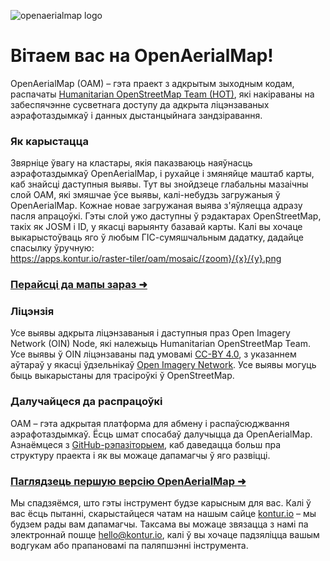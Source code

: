 ![openaerialmap logo](https://openaerialmap.org/assets/graphics/meta/oam-logo-h-pos.svg)

# Вітаем вас на OpenAerialMap!

OpenAerialMap (OAM) – гэта праект з адкрытым зыходным кодам, распачаты [Humanitarian OpenStreetMap Team (HOT)](https://www.hotosm.org/), які накіраваны на забеспячэнне сусветнага доступу да адкрыта ліцэнзаваных аэрафотаздымкаў і данных дыстанцыйнага зандзіравання.

### Як карыстацца

Звярніце ўвагу на кластары, якія паказваюць наяўнасць аэрафотаздымкаў OpenAerialMap, і рухайце і змяняйце маштаб карты, каб знайсці даступныя выявы. Тут вы знойдзеце глабальны мазаічны слой OAM, які змяшчае ўсе выявы, калі-небудзь загружаныя ў OpenAerialMap. Кожнае новае загружаная выява з'яўляецца адразу пасля апрацоўкі. Гэты слой ужо даступны ў рэдактарах OpenStreetMap, такіх як JOSM і ID, у якасці варыянту базавай карты. Калі вы хочаце выкарыстоўваць яго ў любым ГІС-сумяшчальным дадатку, дадайце спасылку ўручную:  
https://apps.kontur.io/raster-tiler/oam/mosaic/{zoom}/{x}/{y}.png

### [Перайсці да мапы зараз ➜](/ "map")

### Ліцэнзія

Усе выявы адкрыта ліцэнзаваныя і даступныя праз Open Imagery Network (OIN) Node, які належыць Humanitarian OpenStreetMap Team. Усе выявы ў OIN ліцэнзаваны пад умовамі [CC-BY 4.0](https://creativecommons.org/licenses/by/4.0/), з указаннем аўтараў у якасці ўдзельнікаў [Open Imagery Network](https://openimagerynetwork.github.io/). Усе выявы могуць быць выкарыстаны для трасіроўкі ў OpenStreetMap.

### Далучайцеся да распрацоўкі

OAM – гэта адкрытая платформа для абмену і распаўсюджвання аэрафотаздымкаў. Ёсць шмат спосабаў далучыцца да OpenAerialMap.  
Азнаёмцеся з [GitHub-рэпазіторыем](https://github.com/hotosm/OpenAerialMap), каб даведацца больш пра структуру праекта і як вы можаце дапамагчы ў яго развіцці.

### [Паглядзець першую версію OpenAerialMap ➜](https://map.openaerialmap.org/)

Мы спадзяёмся, што гэты інструмент будзе карысным для вас. Калі ў вас ёсць пытанні, скарыстайцеся чатам на нашым сайце [kontur.io](https://www.kontur.io/) – мы будзем рады вам дапамагчы. Таксама вы можаце звязацца з намі па электроннай пошце [hello@kontur.io](mailto:hello@kontur.io), калі ў вы хочаце падзяліцца вашым водгукам або прапановамі па паляпшэнні інструмента.